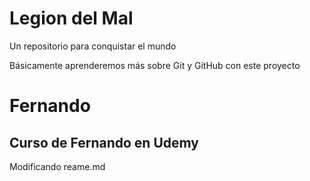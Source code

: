 # Legion del Mal
Un repositorio para conquistar el mundo

Básicamente aprenderemos más sobre Git y GitHub con este proyecto


# Fernando


## Curso de Fernando en Udemy
Modificando reame.md
